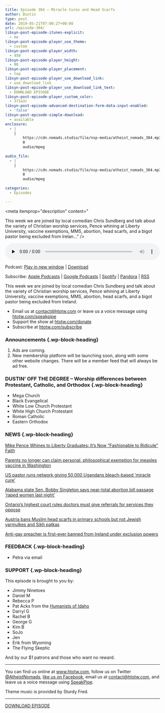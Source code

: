 ```yaml
---
title: ﻿Episode 304 – Miracle Cures and Head Scarfs
author: Dustin
type: post
date: 2019-05-21T07:00:27+00:00
url: /episode-304/
libsyn-post-episode-itunes-explicit:
  - no
libsyn-post-episode-player_use_theme:
  - custom
libsyn-post-episode-player_width:
  - 450
libsyn-post-episode-player_height:
  - 90
libsyn-post-episode-player_placement:
  - top
libsyn-post-episode-player_use_download_link:
  - use_download_link
libsyn-post-episode-player_use_download_link_text:
  - DOWNLOAD EPISODE
libsyn-post-episode-player_custom_color:
  - 373a3c
libsyn-post-episode-advanced-destination-form-data-input-enabled:
  - 'false'
libsyn-post-episode-simple-download:
  - available
enclosure:
  - |
    |
        https://cdn.nomads.studio/file/nsp-media/atheist_nomads_304.mp3
        0
        audio/mpeg
        
audio_file:
  - |
    |
        https://cdn.nomads.studio/file/nsp-media/atheist_nomads_304.mp3
        0
        audio/mpeg
        
categories:
  - Episodes

---
```

<div itemscope itemtype="http://schema.org/AudioObject">
  <meta itemprop="name" content="﻿Episode 304 &#8211; Miracle Cures and Head Scarfs" />
  
  <meta itemprop="uploadDate" content="2019-05-21T01:00:27-06:00" />
  
  <meta itemprop="encodingFormat" content="audio/mpeg" />
  
  <meta itemprop="description" content="




This week we are joined by local comedian Chris Sundberg and talk about the variety of Christian worship services, Pence whining at Liberty University, vaccine exemptions, MMS, abortion, head scarfs, and a bigot pastor being excluded from Irelan..." />
  
  <meta itemprop="contentUrl" content="https://dts.podtrac.com/redirect.mp3/cdn.nomads.studio/file/nsp-media/atheist_nomads_304.mp3" />
  
  <div class="powerpress_player" id="powerpress_player_8567">
    <audio class="wp-audio-shortcode" id="audio-3489-311" preload="none" style="width: 100%;" controls="controls"><source type="audio/mpeg" src="https://dts.podtrac.com/redirect.mp3/cdn.nomads.studio/file/nsp-media/atheist_nomads_304.mp3?_=311" /><a href="https://dts.podtrac.com/redirect.mp3/cdn.nomads.studio/file/nsp-media/atheist_nomads_304.mp3">https://dts.podtrac.com/redirect.mp3/cdn.nomads.studio/file/nsp-media/atheist_nomads_304.mp3</a></audio>
  </div>
</div>

<p class="powerpress_links powerpress_links_mp3">
  Podcast: <a href="https://dts.podtrac.com/redirect.mp3/cdn.nomads.studio/file/nsp-media/atheist_nomads_304.mp3" class="powerpress_link_pinw" target="_blank" title="Play in new window" onclick="return powerpress_pinw('https://htotw.com/?powerpress_pinw=3489-podcast');" rel="nofollow">Play in new window</a> | <a href="https://dts.podtrac.com/redirect.mp3/cdn.nomads.studio/file/nsp-media/atheist_nomads_304.mp3" class="powerpress_link_d" title="Download" rel="nofollow" download="atheist_nomads_304.mp3">Download</a>
</p>

<p class="powerpress_links powerpress_subscribe_links">
  Subscribe: <a href="https://podcasts.apple.com/us/podcast/humanists-take-on-the-world/id530050098?mt=2&ls=1" class="powerpress_link_subscribe powerpress_link_subscribe_itunes" target="_blank" title="Subscribe on Apple Podcasts" rel="nofollow">Apple Podcasts</a> | <a href="https://www.google.com/podcasts?feed=aHR0cDovL2F0aGVpc3Rub21hZHMubGlic3luLmNvbS9yc3M%3D" class="powerpress_link_subscribe powerpress_link_subscribe_googleplay" target="_blank" title="Subscribe on Google Podcasts" rel="nofollow">Google Podcasts</a> | <a href="https://open.spotify.com/show/3LzK2xZGike6Tc1GEMtMbr?si=LieN9SNuTpq96smuaUsH8A" class="powerpress_link_subscribe powerpress_link_subscribe_spotify" target="_blank" title="Subscribe on Spotify" rel="nofollow">Spotify</a> | <a href="https://www.pandora.com/podcast/atheist-nomads/PC:10122?corr=62071012&part=ug" class="powerpress_link_subscribe powerpress_link_subscribe_pandora" target="_blank" title="Subscribe on Pandora" rel="nofollow">Pandora</a> | <a href="https://htotw.com/feed/podcast/" class="powerpress_link_subscribe powerpress_link_subscribe_rss" target="_blank" title="Subscribe via RSS" rel="nofollow">RSS</a>
</p>

This week we are joined by local comedian Chris Sundberg and talk about the variety of Christian worship services, Pence whining at Liberty University, vaccine exemptions, MMS, abortion, head scarfs, and a bigot pastor being excluded from Ireland.

<!--more-->

  * Email us at <a href="mailto:contact@htotw.com” target=" rel="noopener noreferrer">contact@htotw.com</a> or leave us a voice message using <a href="https://htotw.com/speakpipe" target="_blank" rel="noopener noreferrer">htotw.com/speakpipe</a>
  * Support the show at <a href="https://htotw.com/donate" target="_blank" rel="noopener noreferrer">htotw.com/donate</a>
  * Subscribe at <a href="https://htotw.com/subscribe" target="_blank" rel="noopener noreferrer">htotw.com/subscribe</a>

### Announcements {.wp-block-heading}

  1. Ads are coming.
  2. New membership platform will be launching soon, along with some other website changes. There will be a member feed that will always be ad free.

### DUSTIN&#8217; OFF THE DEGREE &#8211; Worship differences between Protestant, Catholic, and Orthodox {.wp-block-heading}

  * Mega Church
  * Black Evangelical
  * White Low Church Protestant
  * White High Church Protestant
  * Roman Catholic
  * Eastern Orthodox

### NEWS {.wp-block-heading}

[Mike Pence Whines to Liberty Graduates: It’s Now “Fashionable to Ridicule” Faith][1]

[Parents no longer can claim personal, philosophical exemption for measles vaccine in Washington][2]

[US pastor runs network giving 50,000 Ugandans bleach-based ‘miracle cure’][3]

[Alabama state Sen. Bobby Singleton says near-total abortion bill passage ‘raped women last night’][4]

[Ontario’s highest court rules doctors must give referrals for services they oppose][5]

[Austria bans Muslim head scarfs in primary schools but not Jewish yarmulkes and Sikh patkas][6]

[Anti-gay preacher is first-ever banned from Ireland under exclusion powers][7]

### FEEDBACK {.wp-block-heading}

  * Petra via email

### SUPPORT {.wp-block-heading}

This episode is brought to you by:

  * Jimmy Ninetoes
  * Daniel M
  * Rebecca P
  * Pat Acks from the <a href="https://www.humanistsofidaho.org" target="_blank" rel="noopener noreferrer">Humanists of Idaho</a>
  * Darryl G
  * Rachel B
  * George G
  * Kim B
  * SoJo
  * Jen
  * Erik from Wyoming
  * The Flying Skeptic

And by our $1 patrons and those who want no reward.

<hr class="wp-block-separator" />

You can find us online at <a href="https://www.htotw.com/" target="_blank" rel="noopener noreferrer">www.htotw.com</a>, follow us on Twitter <a href="https://twitter.com/AtheistNomads" target="_blank" rel="noopener noreferrer">@AtheistNomads</a>, <a href="https://htotw.com/facebook" target="_blank" rel="noopener noreferrer">like us on Facebook</a>, email us at <contact@htotw.com>, and leave us a voice message using <a href="https://htotw.com/speakpipe" target="_blank" rel="noopener noreferrer">SpeakPipe</a>.

Theme music is provided by Sturdy Fred.

<hr class="wp-block-separator" />

[DOWNLOAD EPISODE][8]

 [1]: https://friendlyatheist.patheos.com/2019/05/11/mike-pence-whines-to-liberty-graduates-its-now-fashionable-to-ridicule-faith/
 [2]: https://komonews.com/news/local/washington-state-limits-exemptions-for-measles-vaccine
 [3]: https://www.theguardian.com/world/2019/may/18/bleach-miracle-cure-uganda-us-pastor-robert-baldwin-sam-little
 [4]: https://www.cnn.com/2019/05/15/politics/bobby-singleton-alabama-state-senator-abortion-ban-cnntv/index.html?no-st=1558322480
 [5]: https://www.cbc.ca/news/canada/toronto/ontario-appeal-court-doctors-referrals-objections-1.5136455
 [6]: https://www.dw.com/en/austria-bans-muslim-headscarf-in-primary-schools/a-48756057
 [7]: https://www.irishtimes.com/news/politics/anti-gay-preacher-is-first-ever-banned-from-ireland-under-exclusion-powers-1.3889848
 [8]: https://dts.podtrac.com/redirect.mp3/cdn.nomads.studio/file/nsp-media/atheist_nomads_304.mp3